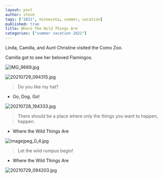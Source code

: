 ```yaml
---
layout: post
author: steve
tags: ["2021", minnesota, summer, vacation]
published: true
title: Where The Wild Things Are
categories: ["summer vacation 2021"]
---
```

Linda, Camilla, and Aunt Christine visited the Como Zoo.

Camilla got to see her beloved Flamingos.  

![IMG_9669.jpg]({{site.pics_url}}/assets/media/IMG_9669.jpg)

![20210729_094315.jpg]({{site.pics_url}}/assets/media/20210729_094315.jpg)

>Do you like my hat?  

- Go, Dog. Go!  

![20210728_194333.jpg]({{site.pics_url}}/assets/media/20210728_194333.jpg)

>There should be a place where only the things you want to happen, happen.  

- Where the Wild Things Are  

![imagejpeg_0_4.jpg]({{site.pics_url}}/assets/media/imagejpeg_0_4.jpg)

>Let the wild rumpus begin!  

- Where the Wild Things Are  

![20210729_094203.jpg]({{site.pics_url}}/assets/media/20210729_094203.jpg)

